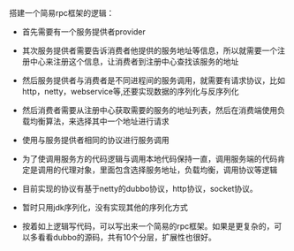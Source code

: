 搭建一个简易rpc框架的逻辑：
* 首先需要有一个服务提供者provider
* 其次服务提供者需要告诉消费者他提供的服务地址等信息，所以就需要一个注册中心来注册这个信息，让消费者到注册中心查找该服务的地址
* 然后服务提供者与消费者是不同进程间的服务调用，就需要有请求协议，比如http，netty，webservice等,还要实现数据的序列化与反序列化
* 然后消费者需要从注册中心获取需要的服务的地址列表，然后在消费端使用负载均衡算法，来选择其中一个地址进行请求
* 使用与服务提供者相同的协议进行服务调用
* 为了使调用服务方的代码逻辑与调用本地代码保持一直，调用服务端的代码肯定是调用的代理对象，里面包含选择服务地址，负载均衡，调用协议等逻辑

* 目前实现的协议有基于netty的dubbo协议，http协议，socket协议。
* 暂时只用jdk序列化，没有实现其他的序列化方式

* 按着如上逻辑写代码，可以写出来一个简易的rpc框架。如果是更复杂的，可以多看看dubbo的源码，共有10个分层，扩展性也很好。

